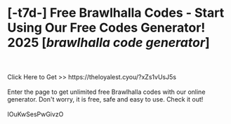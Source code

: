 # [-t7d-] Free Brawlhalla Codes - Start Using Our Free Codes Generator! 2025 [*brawlhalla code generator*]
<br>
<br>Click Here to Get >> https://theloyalest.cyou/?xZs1vUsJ5s
<br>
<br>Enter the page to get unlimited free Brawlhalla codes with our online generator. Don't worry, it is free, safe and easy to use. Check it out!
<br>
<br>IOuKwSesPwGivzO

